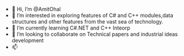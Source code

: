 - 👋 Hi, I’m @AmitOhal
- 👀 I’m interested in exploring features of C# and C++ modules,data structures and other features from the vast sea of technology.
- 🌱 I’m currently learning C#.NET and C++ Inteorp
- 💞️ I’m looking to collaborate on Technical papers and industrial ideas development
- 📫

<!---
Amit Ohal is a ✨ special ✨ repository because its `README.md` (this file) appears on your GitHub profile.
You can click the Preview link to take a look at your changes.
--->
